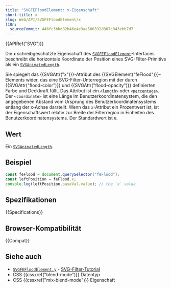 ```yaml
---
title: "SVGFEFloodElement: x-Eigenschaft"
short-title: x
slug: Web/API/SVGFEFloodElement/x
l10n:
  sourceCommit: 446fc3bbd82b46e4e3ae500332d807c843ebb7d7
---
```


{{APIRef("SVG")}}

Die **`x`** schreibgeschützte Eigenschaft des [`SVGFEFloodElement`](/de/docs/Web/API/SVGFEFloodElement)-Interfaces beschreibt die horizontale Koordinate der Position eines SVG-Filter-Primitivs als ein [`SVGAnimatedLength`](/de/docs/Web/API/SVGAnimatedLength).

Sie spiegelt das {{SVGAttr("x")}}-Attribut des {{SVGElement("feFlood")}}-Elements wider, das eine SVG-Filter-Unterregion mit der durch {{SVGAttr("flood-color")}} und {{SVGAttr("flood-opacity")}} definierten Farbe und Deckkraft füllt. Das Attribut ist ein [`<length>`](/de/docs/Web/SVG/Content_type#length) oder [`<percentage>`](/de/docs/Web/SVG/Content_type#percentage). Der `<coordinate>` ist eine Länge im Benutzerkoordinatensystem, die den angegebenen Abstand vom Ursprung des Benutzerkoordinatensystems entlang der x-Achse darstellt. Wenn das `x`-Attribut ein Prozentwert ist, ist der Eigenschaftswert relativ zur Breite der Filterregion in Einheiten des Benutzerkoordinatensystems. Der Standardwert ist `0`.

## Wert

Ein [`SVGAnimatedLength`](/de/docs/Web/API/SVGAnimatedLength).

## Beispiel

```js
const feFlood = document.querySelector("feFlood");
const leftPosition = feFlood.x;
console.log(leftPosition.baseVal.value); // the `x` value
```

## Spezifikationen

{{Specifications}}

## Browser-Kompatibilität

{{Compat}}

## Siehe auch

- [`SVGFEFloodElement.y`](/de/docs/Web/API/SVGFEFloodElement/y) - [SVG-Filter-Tutorial](/de/docs/Web/SVG/Tutorial/SVG_Filters_Tutorial)
- CSS {{cssxref("blend-mode")}} Datentyp
- CSS {{cssxref("mix-blend-mode")}} Eigenschaft
